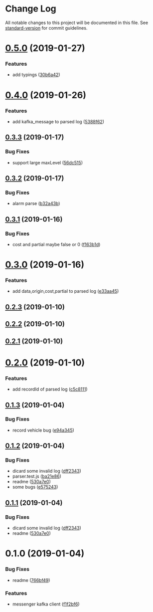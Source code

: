 # Change Log

All notable changes to this project will be documented in this file. See [standard-version](https://github.com/conventional-changelog/standard-version) for commit guidelines.

<a name="0.5.0"></a>
# [0.5.0](https://github.com/36node/shanghaibus-messenger/compare/v0.4.0...v0.5.0) (2019-01-27)


### Features

* add typings ([30b6a42](https://github.com/36node/shanghaibus-messenger/commit/30b6a42))



<a name="0.4.0"></a>
# [0.4.0](https://github.com/36node/shanghaibus-messenger/compare/v0.3.3...v0.4.0) (2019-01-26)


### Features

* add kafka_message to parsed log ([5388f62](https://github.com/36node/shanghaibus-messenger/commit/5388f62))



<a name="0.3.3"></a>
## [0.3.3](https://github.com/36node/shanghaibus-messenger/compare/v0.3.2...v0.3.3) (2019-01-17)


### Bug Fixes

* support large maxLevel ([56dc515](https://github.com/36node/shanghaibus-messenger/commit/56dc515))



<a name="0.3.2"></a>
## [0.3.2](https://github.com/36node/shanghaibus-messenger/compare/v0.3.1...v0.3.2) (2019-01-17)


### Bug Fixes

* alarm parse ([b32a43b](https://github.com/36node/shanghaibus-messenger/commit/b32a43b))



<a name="0.3.1"></a>
## [0.3.1](https://github.com/36node/shanghaibus-messenger/compare/v0.3.0...v0.3.1) (2019-01-16)


### Bug Fixes

* cost and partial maybe false or 0 ([f163b1d](https://github.com/36node/shanghaibus-messenger/commit/f163b1d))



<a name="0.3.0"></a>
# [0.3.0](https://github.com/36node/shanghaibus-messenger/compare/v0.2.3...v0.3.0) (2019-01-16)


### Features

* add data,origin,cost,partial to parsed log ([e33aa45](https://github.com/36node/shanghaibus-messenger/commit/e33aa45))



<a name="0.2.3"></a>
## [0.2.3](https://github.com/36node/shanghaibus-messenger/compare/v0.2.2...v0.2.3) (2019-01-10)



<a name="0.2.2"></a>
## [0.2.2](https://github.com/36node/shanghaibus-messenger/compare/v0.2.1...v0.2.2) (2019-01-10)



<a name="0.2.1"></a>
## [0.2.1](https://github.com/36node/shanghaibus-messenger/compare/v0.2.0...v0.2.1) (2019-01-10)



<a name="0.2.0"></a>
# [0.2.0](https://github.com/36node/shanghaibus-messenger/compare/v0.1.3...v0.2.0) (2019-01-10)


### Features

* add recordId of parsed log ([c5c8111](https://github.com/36node/shanghaibus-messenger/commit/c5c8111))



<a name="0.1.3"></a>
## [0.1.3](https://github.com/36node/shanghaibus-messenger/compare/v0.1.2...v0.1.3) (2019-01-04)


### Bug Fixes

* record vehicle bug ([e94a345](https://github.com/36node/shanghaibus-messenger/commit/e94a345))



<a name="0.1.2"></a>
## [0.1.2](https://github.com/36node/shanghaibus-messenger/compare/v0.1.0...v0.1.2) (2019-01-04)


### Bug Fixes

* dicard some invalid log ([dff2343](https://github.com/36node/shanghaibus-messenger/commit/dff2343))
* parser.test.js ([ba21e86](https://github.com/36node/shanghaibus-messenger/commit/ba21e86))
* readme ([530a7e0](https://github.com/36node/shanghaibus-messenger/commit/530a7e0))
* some bugs ([e575243](https://github.com/36node/shanghaibus-messenger/commit/e575243))



<a name="0.1.1"></a>
## [0.1.1](https://github.com/36node/shanghaibus-messenger/compare/v0.1.0...v0.1.1) (2019-01-04)


### Bug Fixes

* dicard some invalid log ([dff2343](https://github.com/36node/shanghaibus-messenger/commit/dff2343))
* readme ([530a7e0](https://github.com/36node/shanghaibus-messenger/commit/530a7e0))



<a name="0.1.0"></a>
# 0.1.0 (2019-01-04)


### Bug Fixes

* readme ([766bf49](https://github.com/36node/shanghaibus-messenger/commit/766bf49))


### Features

* messenger kafka client ([f1f2bf6](https://github.com/36node/shanghaibus-messenger/commit/f1f2bf6))
